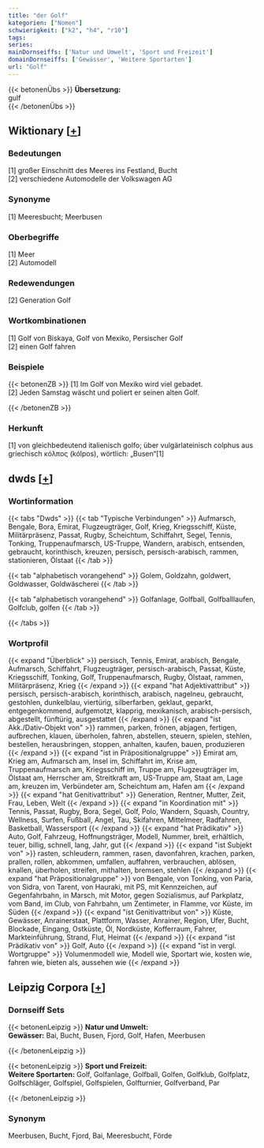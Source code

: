 ```yaml
---
title: "der Golf"
kategorien: ["Nomen"]
schwierigkeit: ["k2", "h4", "r10"]
tags:
series:
mainDornseiffs: ['Natur und Umwelt', 'Sport und Freizeit']
domainDornseiffs: ['Gewässer', 'Weitere Sportarten']
url: "Golf"
---
```


{{< betonenÜbs >}}
**Übersetzung:**  
gulf  
{{< /betonenÜbs >}}

## Wiktionary [[+](https://de.wiktionary.org/wiki/Golf)]

### Bedeutungen
[1] großer Einschnitt des Meeres ins Festland, Bucht  
[2] verschiedene Automodelle der Volkswagen AG  

### Synonyme
[1] Meeresbucht; Meerbusen  

### Oberbegriffe
[1] Meer  
[2] Automodell  

### Redewendungen
[2] Generation Golf  

### Wortkombinationen
[1] Golf von Biskaya, Golf von Mexiko, Persischer Golf  
[2] einen Golf fahren  

### Beispiele
{{< betonenZB >}}
[1] Im Golf von Mexiko wird viel gebadet.  
[2] Jeden Samstag wäscht und poliert er seinen alten Golf.  

{{< /betonenZB >}}
### Herkunft
[1] von gleichbedeutend italienisch golfo; über vulgärlateinisch colphus aus griechisch κόλπος (kólpos), wörtlich: „Busen“[1]  



## dwds [[+](https://www.dwds.de/wb/Golf)]

### Wortinformation
{{< tabs "Dwds" >}}
{{< tab "Typische Verbindungen" >}}
Aufmarsch, Bengale, Bora, Emirat, Flugzeugträger, Golf, Krieg, Kriegsschiff, Küste, Militärpräsenz, Passat, Rugby, Scheichtum, Schiffahrt, Segel, Tennis, Tonking, Truppenaufmarsch, US-Truppe, Wandern, arabisch, entsenden, gebraucht, korinthisch, kreuzen, persisch, persisch-arabisch, rammen, stationieren, Ölstaat
{{< /tab >}}

{{< tab "alphabetisch vorangehend" >}}
Golem, Goldzahn, goldwert, Goldwasser, Goldwäscherei
{{< /tab >}}

{{< tab "alphabetisch vorangehend" >}}
Golfanlage, Golfball, Golfballlaufen, Golfclub, golfen
{{< /tab >}}

{{< /tabs >}}

### Wortprofil
{{< expand "Überblick" >}} persisch, Tennis, Emirat, arabisch, Bengale, Aufmarsch, Schiffahrt, Flugzeugträger, persisch-arabisch, Passat, Küste, Kriegsschiff, Tonking, Golf, Truppenaufmarsch, Rugby, Ölstaat, rammen, Militärpräsenz, Krieg {{< /expand >}}
{{< expand "hat Adjektivattribut" >}} persisch, persisch-arabisch, korinthisch, arabisch, nagelneu, gebraucht, gestohlen, dunkelblau, viertürig, silberfarben, geklaut, geparkt, entgegenkommend, aufgemotzt, klapprig, mexikanisch, arabisch-persisch, abgestellt, fünftürig, ausgestattet {{< /expand >}}
{{< expand "ist Akk./Dativ-Objekt von" >}} rammen, parken, frönen, abjagen, fertigen, aufbrechen, klauen, überholen, fahren, abstellen, steuern, spielen, stehlen, bestellen, herausbringen, stoppen, anhalten, kaufen, bauen, produzieren {{< /expand >}}
{{< expand "ist in Präpositionalgruppe" >}} Emirat am, Krieg am, Aufmarsch am, Insel im, Schiffahrt im, Krise am, Truppenaufmarsch am, Kriegsschiff im, Truppe am, Flugzeugträger im, Ölstaat am, Herrscher am, Streitkraft am, US-Truppe am, Staat am, Lage am, kreuzen im, Verbündeter am, Scheichtum am, Hafen am {{< /expand >}}
{{< expand "hat Genitivattribut" >}} Generation, Rentner, Mutter, Zeit, Frau, Leben, Welt {{< /expand >}}
{{< expand "in Koordination mit" >}} Tennis, Passat, Rugby, Bora, Segel, Golf, Polo, Wandern, Squash, Country, Wellness, Surfen, Fußball, Angel, Tau, Skifahren, Mittelmeer, Radfahren, Basketball, Wassersport {{< /expand >}}
{{< expand "hat Prädikativ" >}} Auto, Golf, Fahrzeug, Hoffnungsträger, Modell, Nummer, breit, erhältlich, teuer, billig, schnell, lang, Jahr, gut {{< /expand >}}
{{< expand "ist Subjekt von" >}} rasten, schleudern, rammen, rasen, davonfahren, krachen, parken, prallen, rollen, abkommen, umfallen, auffahren, verbrauchen, ablösen, knallen, überholen, streifen, mithalten, bremsen, stehlen {{< /expand >}}
{{< expand "hat Präpositionalgruppe" >}} von Bengale, von Tonking, von Paria, von Sidra, von Tarent, von Hauraki, mit PS, mit Kennzeichen, auf Gegenfahrbahn, in Marsch, mit Motor, gegen Sozialismus, auf Parkplatz, vom Band, im Club, von Fahrbahn, um Zentimeter, in Flamme, vor Küste, im Süden {{< /expand >}}
{{< expand "ist Genitivattribut von" >}} Küste, Gewässer, Anrainerstaat, Plattform, Wasser, Anrainer, Region, Ufer, Bucht, Blockade, Eingang, Ostküste, Öl, Nordküste, Kofferraum, Fahrer, Markteinführung, Strand, Flut, Heimat {{< /expand >}}
{{< expand "ist Prädikativ von" >}} Golf, Auto {{< /expand >}}
{{< expand "ist in vergl. Wortgruppe" >}} Volumenmodell wie, Modell wie, Sportart wie, kosten wie, fahren wie, bieten als, aussehen wie {{< /expand >}}

## Leipzig Corpora [[+](https://corpora.uni-leipzig.de/en/res?word=Golf&corpusId=deu_newscrawl-public_2018)]

### Dornseiff Sets
{{< betonenLeipzig >}}
**Natur und Umwelt:**  
**Gewässer:** Bai, Bucht, Busen, Fjord, Golf, Hafen, Meerbusen  

{{< /betonenLeipzig >}}


{{< betonenLeipzig >}}
**Sport und Freizeit:**  
**Weitere Sportarten:** Golf, Golfanlage, Golfball, Golfen, Golfklub, Golfplatz, Golfschläger, Golfspiel, Golfspielen, Golfturnier, Golfverband, Par  

{{< /betonenLeipzig >}}

### Synonym
Meerbusen, Bucht, Fjord, Bai, Meeresbucht, Förde

